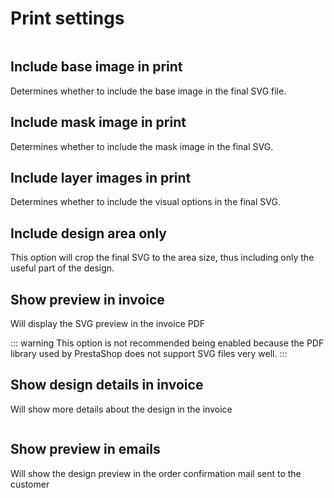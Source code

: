 # Print settings

<img srcset="/productdesigner/images/print-settings.jpg 2x" class="mt-1">

## Include base image in print

Determines whether to include the base image in the final SVG file.

## Include mask image in print

Determines whether to include the mask image in the final SVG.

## Include layer images in print

Determines whether to include the visual options in the final SVG.

## Include design area only

This option will crop the final SVG to the area size, thus including only the useful part of the
design.

## Show preview in invoice <Badge text="Not recommended" type="error"/>

Will display the SVG preview in the invoice PDF

::: warning
This option is not recommended being enabled because the PDF library used by PrestaShop does not
support SVG files very well.
:::

## Show design details in invoice

Will show more details about the design in the invoice

<img srcset="/productdesigner/images/invoice-details.jpg 2x">

## Show preview in emails

Will show the design preview in the order confirmation mail sent to the customer
